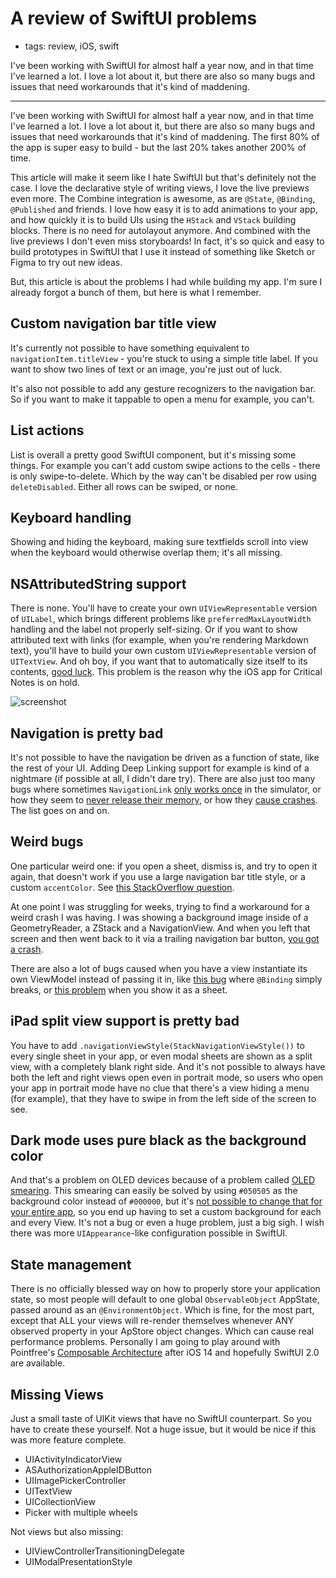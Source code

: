 # A review of SwiftUI problems
- tags: review, iOS, swift

I've been working with SwiftUI for almost half a year now, and in that time I've learned a lot. I love a lot about it, but there are also so many bugs and issues that need workarounds that it's kind of maddening.

---

I've been working with SwiftUI for almost half a year now, and in that time I've learned a lot. I love a lot about it, but there are also so many bugs and issues that need workarounds that it's kind of maddening. The first 80% of the app is super easy to build - but the last 20% takes another 200% of time.

This article will make it seem like I hate SwiftUI but that's definitely not the case. I love the declarative style of writing views, I love the live previews even more. The Combine integration is awesome, as are `@State`, `@Binding`, `@Published` and friends. I love how easy it is to add animations to your app, and how quickly it is to build UIs using the `HStack` and `VStack` building blocks. There is no need for autolayout anymore. And combined with the live previews I don't even miss storyboards! In fact, it's so quick and easy to build prototypes in SwiftUI that I use it instead of something like Sketch or Figma to try out new ideas.

But, this article is about the problems I had while building my app. I'm sure I already forgot a bunch of them, but here is what I remember.

## Custom navigation bar title view
It's currently not possible to have something equivalent to `navigationItem.titleView` - you're stuck to using a simple title label. If you want to show two lines of text or an image, you're just out of luck.

It's also not possible to add any gesture recognizers to the navigation bar. So if you want to make it tappable to open a menu for example, you can't.

## List actions
List is overall a pretty good SwiftUI component, but it's missing some things. For example you can't add custom swipe actions to the cells - there is only swipe-to-delete. Which by the way can't be disabled per row using `deleteDisabled`. Either all rows can be swiped, or none.

## Keyboard handling
Showing and hiding the keyboard, making sure textfields scroll into view when the keyboard would otherwise overlap them; it's all missing.

## NSAttributedString support
There is none. You'll have to create your own `UIViewRepresentable` version of `UILabel`, which brings different problems like `preferredMaxLayoutWidth` handling and the label not properly self-sizing. Or if you want to show attributed text with links (for example, when you're rendering Markdown text), you'll have to build your own custom `UIViewRepresentable` version of `UITextView`. And oh boy, if you want that to automatically size itself to its contents, [good luck](https://stackoverflow.com/questions/60437014/frame-height-problem-with-custom-uiviewrepresentable-uitextview-in-swiftui). This problem is the reason why the iOS app for Critical Notes is on hold.

![screenshot](/articles/images/cn-height-problem.jpg)

## Navigation is pretty bad
It's not possible to have the navigation be driven as a function of state, like the rest of your UI. Adding Deep Linking support for example is kind of a nightmare (if possible at all, I didn't dare try). There are also just too many bugs where sometimes `NavigationLink` [only works once](https://stackoverflow.com/questions/59553225/swiftui-form-picker-only-shows-once) in the simulator, or how they seem to [never release their memory](https://stackoverflow.com/questions/59910943/swiftui-navigationlink-never-releases-memory), or how they [cause crashes](https://stackoverflow.com/questions/58404725/why-does-my-swiftui-app-crash-when-navigating-backwards-after-placing-a-navigat). The list goes on and on.

## Weird bugs
One particular weird one: if you open a sheet, dismiss is, and try to open it again, that doesn't work if you use a large navigation bar title style, or a custom `accentColor`. See [this StackOverflow question](https://stackoverflow.com/questions/58910255/swiftui-button-in-navigationbar-wont-fire-after-modal-dismissal/60225570#60225570).

At one point I was struggling for weeks, trying to find a workaround for a weird crash I was having. I was showing a background image inside of a GeometryReader, a ZStack and a NavigationView. And when you left that screen and then went back to it via a trailing navigation bar button, [you got a crash](https://stackoverflow.com/questions/60028961/swiftui-crash-precondition-failure-attribute-failed-to-set-an-initial-value).

There are also a lot of bugs caused when you have a view instantiate its own ViewModel instead of passing it in, like [this bug](https://stackoverflow.com/questions/60133054/bizarre-swiftui-behavior-viewmodel-class-binding-is-breaking-when-using-env) where `@Binding` simply breaks, or [this problem](https://stackoverflow.com/questions/60159490/swiftui-passing-an-environmentobject-to-a-sheet-causes-update-problems) when you show it as a sheet.

## iPad split view support is pretty bad
You have to add `.navigationViewStyle(StackNavigationViewStyle())` to every single sheet in your app, or even modal sheets are shown as a split view, with a completely blank right side. And it's not possible to always have both the left and right views open even in portrait mode, so users who open your app in portrait mode have no clue that there's a view hiding a menu (for example), that they have to swipe in from the left side of the screen to see.

## Dark mode uses pure black as the background color
And that's a problem on OLED devices because of a problem called [OLED smearing](https://twitter.com/marcedwards/status/1053519077958803456?s=21). This smearing can easily be solved by using `#050505` as the background color instead of `#000000`, but it's [not possible to change that for your entire app](https://stackoverflow.com/questions/60142142/overwrite-the-default-background-color-of-swiftui-views), so you end up having to set a custom background for each and every View. It's not a bug or even a huge problem, just a big sigh. I wish there was more `UIAppearance`-like configuration possible in SwiftUI.

## State management
There is no officially blessed way on how to properly store your application state, so most people will default to one global `ObservableObject` AppState, passed around as an `@EnvironmentObject`. Which is fine, for the most part, except that ALL your views will re-render themselves whenever ANY observed property in your ApStore object changes. Which can cause real performance problems. Personally I am going to play around with Pointfree's [Composable Architecture](https://github.com/pointfreeco/swift-composable-architecture) after iOS 14 and hopefully SwiftUI 2.0 are available.

## Missing Views
Just a small taste of UIKit views that have no SwiftUI counterpart. So you have to create these yourself. Not a huge issue, but it would be nice if this was more feature complete.

- UIActivityIndicatorView
- ASAuthorizationAppleIDButton
- UIImagePickerController
- UITextView
- UICollectionView
- Picker with multiple wheels

Not views but also missing:

- UIViewControllerTransitioningDelegate
- UIModalPresentationStyle


